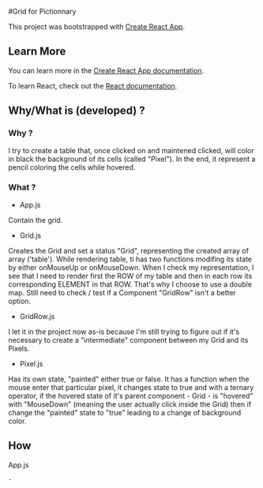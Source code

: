 #Grid for Pictionnary

This project was bootstrapped with [Create React App](https://github.com/facebook/create-react-app).

## Learn More

You can learn more in the [Create React App documentation](https://facebook.github.io/create-react-app/docs/getting-started).

To learn React, check out the [React documentation](https://reactjs.org/).

## Why/What is (developed) ?

### Why ?

I try to create a table that, once clicked on and maintened clicked, will color in black the background of its cells (called "Pixel"). In the end, it represent a pencil coloring the cells while hovered.

### What ?

- App.js

Contain the grid.

- Grid.js

Creates the Grid and set a status "Grid", representing the created array of array ('table').
While rendering table, ti has two functions modifing its state by either onMouseUp or onMouseDown.
When I check my representation, I see that I need to render first the ROW of my table and then in each row its corresponding ELEMENT in that ROW. That's why I choose to use a double map. 
Still need to check / test if a Component "GridRow" isn't a better option.

- GridRow.js

I let it in the project now as-is because I'm still trying to figure out if it's necessary to create a "intermediate" component between my Grid and its Pixels.

- Pixel.js

Has its own state, "painted" either true or false. It has a function when the mouse enter that particular pixel, it changes state to true and with a ternary operator, if the hovered state of it's parent component - Grid - is "hovered" with "MouseDown" (meaning the user actually click inside the Grid) then if change the "painted" state to "true" leading to a change of background color.


## How

App.js
	
	- 
